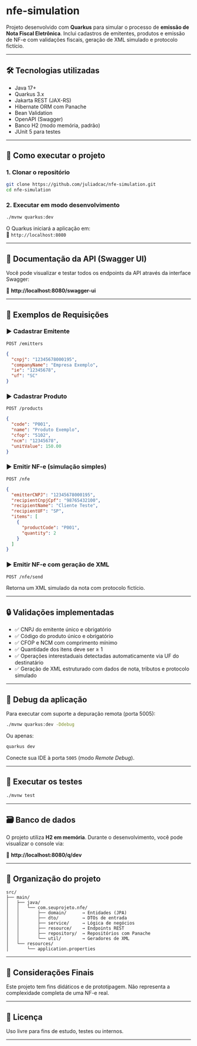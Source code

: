 # nfe-simulation

Projeto desenvolvido com **Quarkus** para simular o processo de **emissão de Nota Fiscal Eletrônica**. Inclui cadastros de emitentes, produtos e emissão de NF-e com validações fiscais, geração de XML simulado e protocolo fictício.

---

## 🛠 Tecnologias utilizadas

- Java 17+
- Quarkus 3.x
- Jakarta REST (JAX-RS)
- Hibernate ORM com Panache
- Bean Validation
- OpenAPI (Swagger)
- Banco H2 (modo memória, padrão)
- JUnit 5 para testes

---

## 🚀 Como executar o projeto

### 1. Clonar o repositório

```bash
git clone https://github.com/juliadcac/nfe-simulation.git
cd nfe-simulation
```

### 2. Executar em modo desenvolvimento

```bash
./mvnw quarkus:dev
```

O Quarkus iniciará a aplicação em:  
📍 `http://localhost:8080`

---

## 📄 Documentação da API (Swagger UI)

Você pode visualizar e testar todos os endpoints da API através da interface Swagger:

🔗 **http://localhost:8080/swagger-ui**

---

## 🔧 Exemplos de Requisições

### ▶️ Cadastrar Emitente

`POST /emitters`

```json
{
  "cnpj": "12345678000195",
  "companyName": "Empresa Exemplo",
  "ie": "12345678",
  "uf": "SC"
}
```

### ▶️ Cadastrar Produto

`POST /products`

```json
{
  "code": "P001",
  "name": "Produto Exemplo",
  "cfop": "5102",
  "ncm": "12345678",
  "unitValue": 150.00
}
```

### ▶️ Emitir NF-e (simulação simples)

`POST /nfe`

```json
{
  "emitterCNPJ": "12345678000195",
  "recipientCnpjCpf": "98765432100",
  "recipientName": "Cliente Teste",
  "recipientUF": "SP",
  "items": [
    {
      "productCode": "P001",
      "quantity": 2
    }
  ]
}
```

### ▶️ Emitir NF-e com geração de XML

`POST /nfe/send`

Retorna um XML simulado da nota com protocolo fictício.

---

## 🔒 Validações implementadas

- ✅ CNPJ do emitente único e obrigatório
- ✅ Código do produto único e obrigatório
- ✅ CFOP e NCM com comprimento mínimo
- ✅ Quantidade dos itens deve ser ≥ 1
- ✅ Operações interestaduais detectadas automaticamente via UF do destinatário
- ✅ Geração de XML estruturado com dados de nota, tributos e protocolo simulado

---

## 🐞 Debug da aplicação

Para executar com suporte a depuração remota (porta 5005):

```bash
./mvnw quarkus:dev -Ddebug
```

Ou apenas:

```bash
quarkus dev
```

Conecte sua IDE à porta `5005` (modo *Remote Debug*).

---

## 🧪 Executar os testes

```bash
./mvnw test
```

---

## 🗃 Banco de dados

O projeto utiliza **H2 em memória**. Durante o desenvolvimento, você pode visualizar o console via:

🔗 **http://localhost:8080/q/dev**

---

## 📁 Organização do projeto

```
src/
├── main/
│   ├── java/
│   │   └── com.seuprojeto.nfe/
│   │       ├── domain/      → Entidades (JPA)
│   │       ├── dto/         → DTOs de entrada
│   │       ├── service/     → Lógica de negócios
│   │       ├── resource/    → Endpoints REST
│   │       ├── repository/  → Repositórios com Panache
│   │       └── util/        → Geradores de XML
│   └── resources/
│       └── application.properties
```

---

## 🧩 Considerações Finais

Este projeto tem fins didáticos e de prototipagem. Não representa a complexidade completa de uma NF-e real.

---

## 📄 Licença

Uso livre para fins de estudo, testes ou internos.

---